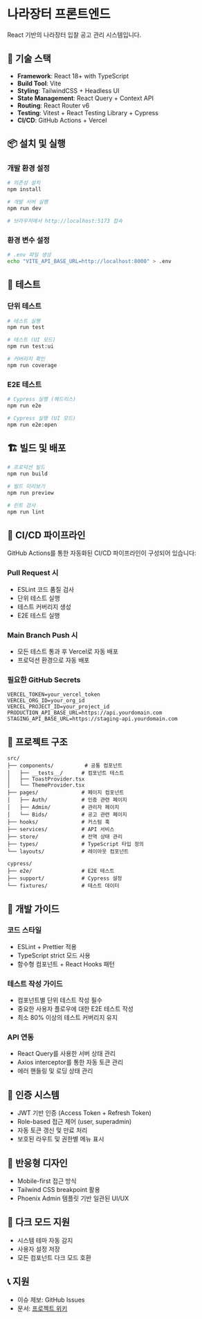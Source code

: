 # 나라장터 프론트엔드

React 기반의 나라장터 입찰 공고 관리 시스템입니다.

## 🚀 기술 스택

- **Framework**: React 18+ with TypeScript
- **Build Tool**: Vite
- **Styling**: TailwindCSS + Headless UI
- **State Management**: React Query + Context API
- **Routing**: React Router v6
- **Testing**: Vitest + React Testing Library + Cypress
- **CI/CD**: GitHub Actions + Vercel

## 📦 설치 및 실행

### 개발 환경 설정

```bash
# 의존성 설치
npm install

# 개발 서버 실행
npm run dev

# 브라우저에서 http://localhost:5173 접속
```

### 환경 변수 설정

```bash
# .env 파일 생성
echo "VITE_API_BASE_URL=http://localhost:8000" > .env
```

## 🧪 테스트

### 단위 테스트

```bash
# 테스트 실행
npm run test

# 테스트 (UI 모드)
npm run test:ui

# 커버리지 확인
npm run coverage
```

### E2E 테스트

```bash
# Cypress 실행 (헤드리스)
npm run e2e

# Cypress 실행 (UI 모드)
npm run e2e:open
```

## 🏗️ 빌드 및 배포

```bash
# 프로덕션 빌드
npm run build

# 빌드 미리보기
npm run preview

# 린트 검사
npm run lint
```

## 🚀 CI/CD 파이프라인

GitHub Actions를 통한 자동화된 CI/CD 파이프라인이 구성되어 있습니다:

### Pull Request 시
- ESLint 코드 품질 검사
- 단위 테스트 실행
- 테스트 커버리지 생성
- E2E 테스트 실행

### Main Branch Push 시
- 모든 테스트 통과 후 Vercel로 자동 배포
- 프로덕션 환경으로 자동 배포

### 필요한 GitHub Secrets

```
VERCEL_TOKEN=your_vercel_token
VERCEL_ORG_ID=your_org_id
VERCEL_PROJECT_ID=your_project_id
PRODUCTION_API_BASE_URL=https://api.yourdomain.com
STAGING_API_BASE_URL=https://staging-api.yourdomain.com
```

## 📁 프로젝트 구조

```
src/
├── components/          # 공통 컴포넌트
│   ├── __tests__/      # 컴포넌트 테스트
│   ├── ToastProvider.tsx
│   └── ThemeProvider.tsx
├── pages/              # 페이지 컴포넌트
│   ├── Auth/           # 인증 관련 페이지
│   ├── Admin/          # 관리자 페이지
│   └── Bids/           # 공고 관련 페이지
├── hooks/              # 커스텀 훅
├── services/           # API 서비스
├── store/              # 전역 상태 관리
├── types/              # TypeScript 타입 정의
└── layouts/            # 레이아웃 컴포넌트

cypress/
├── e2e/                # E2E 테스트
├── support/            # Cypress 설정
└── fixtures/           # 테스트 데이터
```

## 🔧 개발 가이드

### 코드 스타일
- ESLint + Prettier 적용
- TypeScript strict 모드 사용
- 함수형 컴포넌트 + React Hooks 패턴

### 테스트 작성 가이드
- 컴포넌트별 단위 테스트 작성 필수
- 중요한 사용자 플로우에 대한 E2E 테스트 작성
- 최소 80% 이상의 테스트 커버리지 유지

### API 연동
- React Query를 사용한 서버 상태 관리
- Axios interceptor를 통한 자동 토큰 관리
- 에러 핸들링 및 로딩 상태 관리

## 🔐 인증 시스템

- JWT 기반 인증 (Access Token + Refresh Token)
- Role-based 접근 제어 (user, superadmin)
- 자동 토큰 갱신 및 만료 처리
- 보호된 라우트 및 권한별 메뉴 표시

## 📱 반응형 디자인

- Mobile-first 접근 방식
- Tailwind CSS breakpoint 활용
- Phoenix Admin 템플릿 기반 일관된 UI/UX

## 🌙 다크 모드 지원

- 시스템 테마 자동 감지
- 사용자 설정 저장
- 모든 컴포넌트 다크 모드 호환

## 📞 지원

- 이슈 제보: GitHub Issues
- 문서: [프로젝트 위키](frontend-react.md)
